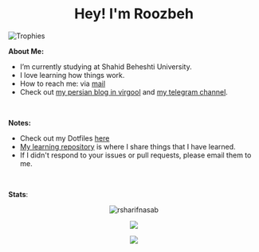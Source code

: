 <h1 align="center">Hey! I'm Roozbeh</h1>

<img src="https://github-profile-trophy.vercel.app/?username=rsharifnasab&theme=onedark&margin-w=12&margin-h=10&column=7&no-frame=true" alt="Trophies" />

**About Me:**

- I’m currently studying at Shahid Beheshti University.
- I love learning how things work.
- How to reach me: via [mail](mailto:rsharifnasab@gmail.com)
- Check out [my persian blog in virgool](https://virgool.io/@rsharifnasab) and [my telegram channel](https://t.me/terminal_stuff).

&#x200B;

**Notes:**

- Check out my Dotfiles [here](https://github.com/rsharifnasab/dotfiles)
- [My learning repository](https://github.com/rsharifnasab/my-learning) is where I share things that I have learned.
- If I didn't respond to your issues or pull requests, please email them to me.

&#x200B;

**Stats**:

<p align="center">
<img src="https://github-readme-stats.vercel.app/api/top-langs/?username=rsharifnasab&layout=compact&theme=algolia" alt="rsharifnasab" /> 
</p>

<p align="center"> 
<img src="https://github-readme-stats.vercel.app/api?username=rsharifnasab&show_icons=true&theme=algolia"/>
</p>

<p align="center">
<img src="https://raw.githubusercontent.com/arcticicestudio/nord-docs/develop/assets/images/nord/repository-footer-separator.svg?sanitize=true" />
</p>
